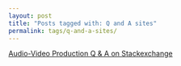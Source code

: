 ```yaml
---
layout: post
title: "Posts tagged with: Q and A sites"
permalink: tags/q-and-a-sites/
---
```

[Audio-Video Production Q & A on Stackexchange](/2011/09/audio-video-production-q-on)
